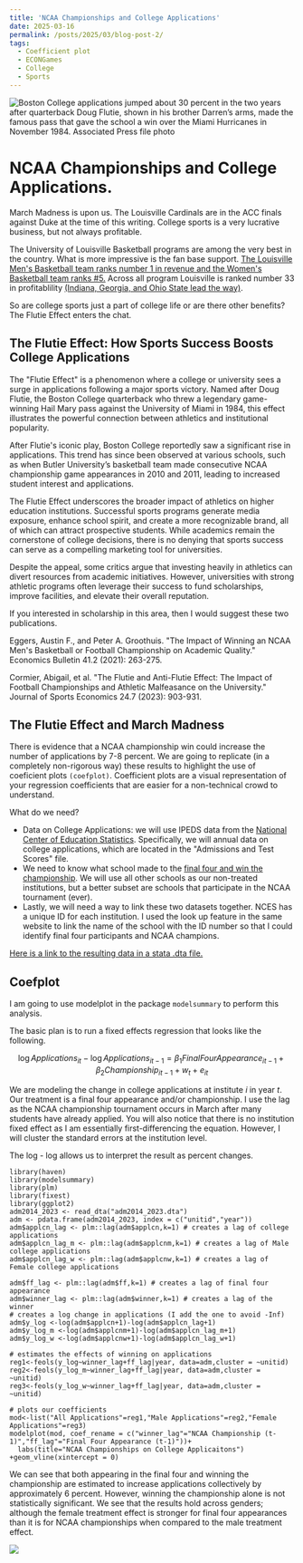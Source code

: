 ```yaml
---
title: 'NCAA Championships and College Applications'
date: 2025-03-16
permalink: /posts/2025/03/blog-post-2/
tags:
  - Coefficient plot
  - ECONGames
  - College
  - Sports
---
```

![Boston College applications jumped about 30 percent in the two years after quarterback Doug Flutie, shown in his brother Darren’s arms, made the famous pass that gave the school a win over the Miami Hurricanes in November 1984. Associated Press file photo](https://bloximages.newyork1.vip.townnews.com/santafenewmexican.com/content/tncms/assets/v3/editorial/1/88/18824e03-03ab-5d7a-b2a2-dd7b009054ec/53c97d2aefd80.image.jpg)
# NCAA Championships and College Applications.

March Madness is upon us. The Louisville Cardinals are in the ACC finals against Duke at the time of this writing. College sports is a very lucrative business, but not always profitable. 

The University of Louisville Basketball programs are among the very best in the country. What is more impressive is the fan base support. [The Louisville Men's Basketball team ranks number 1 in revenue and the Women's Basketball team ranks #5.](https://nil-ncaa.com/basketball/) Across all program Louisville is ranked number 33 in profitablility [(Indiana, Georgia, and Ohio State lead the way)](https://sportsdata.usatoday.com/ncaa/finances). 

So are college sports just a part of college life or are there other benefits? The Flutie Effect enters the chat.

## The Flutie Effect: How Sports Success Boosts College Applications

The "Flutie Effect" is a phenomenon where a college or university sees a surge in applications following a major sports victory. Named after Doug Flutie, the Boston College quarterback who threw a legendary game-winning Hail Mary pass against the University of Miami in 1984, this effect illustrates the powerful connection between athletics and institutional popularity.

After Flutie's iconic play, Boston College reportedly saw a significant rise in applications. This trend has since been observed at various schools, such as when Butler University’s basketball team made consecutive NCAA championship game appearances in 2010 and 2011, leading to increased student interest and applications.

The Flutie Effect underscores the broader impact of athletics on higher education institutions. Successful sports programs generate media exposure, enhance school spirit, and create a more recognizable brand, all of which can attract prospective students. While academics remain the cornerstone of college decisions, there is no denying that sports success can serve as a compelling marketing tool for universities.

Despite the appeal, some critics argue that investing heavily in athletics can divert resources from academic initiatives. However, universities with strong athletic programs often leverage their success to fund scholarships, improve facilities, and elevate their overall reputation.

If you interested in scholarship in this area, then I would suggest these two publications. 

Eggers, Austin F., and Peter A. Groothuis. "The Impact of Winning an NCAA Men's Basketball or Football Championship on Academic Quality." Economics Bulletin 41.2 (2021): 263-275.

Cormier, Abigail, et al. "The Flutie and Anti-Flutie Effect: The Impact of Football Championships and Athletic Malfeasance on the University." Journal of Sports Economics 24.7 (2023): 903-931.

## The Flutie Effect and March Madness

There is evidence that a NCAA championship win could increase the number of applications by 7-8 percent. We are going to replicate (in a completely non-rigorous way) these results to highlight the use of coeficient plots `(coefplot)`. Coefficient plots are a visual representation of your regression coefficients that are easier for a non-technical crowd to understand.

What do we need?
- Data on College Applications: we will use IPEDS data from the [National Center of Education Statistics](https://nces.ed.gov/ipeds/datacenter/DataFiles.aspx?gotoReportId=7&fromIpeds=true&sid=feed7c27-7480-45dd-b77f-117b905ee837&rtid=7). Specifically, we will annual data on college applications, which are located in the "Admissions and Test Scores" file.
- We need to know what school made to the [final four and win the championship](https://en.wikipedia.org/wiki/List_of_NCAA_Division_I_men%27s_basketball_tournament_Final_Four_participants). We will use all other schools as our non-treated institutions, but a better subset are schools that participate in the NCAA tournament (ever).
- Lastly, we will need a way to link these two datasets together. NCES has a unique ID for each institution. I used the look up feature in the same website to link the name of the school with the ID number so that I could identify final four participants and NCAA champions.

[Here is a link to the resulting data in a stata .dta file.](https://prof-fernandez.github.io/files/adm2014_2023.dta)

## Coefplot

I am going to use modelplot in the package `modelsummary` to perform this analysis. 

The basic plan is to run a fixed effects regression that looks like the following.

$$\log Applications_{it}-\log Applications_{it-1} = \beta_1  Final Four Appearance_{it-1} + \beta_2  Championship_{it-1} + w_t + e_{it}$$

We are modeling the change in college applications at institute _i_ in year _t_. Our treatment is a final four appearance and/or championship. I use the lag as the NCAA championship tournament occurs in March after many students have already applied. You will also notice that there is no institution fixed effect as I am essentially first-differencing the equation. However, I will cluster the standard errors at the institution level.

The log - log allows us to interpret the result as percent changes. 

```{r}
library(haven)
library(modelsummary)
library(plm)
library(fixest)
library(ggplot2)
adm2014_2023 <- read_dta("adm2014_2023.dta")
adm <- pdata.frame(adm2014_2023, index = c("unitid","year"))
adm$applcn_lag <- plm::lag(adm$applcn,k=1) # creates a lag of college applications
adm$applcn_lag_m <- plm::lag(adm$applcnm,k=1) # creates a lag of Male college applications
adm$applcn_lag_w <- plm::lag(adm$applcnw,k=1) # creates a lag of Female college applications

adm$ff_lag <- plm::lag(adm$ff,k=1) # creates a lag of final four appearance
adm$winner_lag <- plm::lag(adm$winner,k=1) # creates a lag of the winner
# creates a log change in applications (I add the one to avoid -Inf)
adm$y_log <-log(adm$applcn+1)-log(adm$applcn_lag+1)
adm$y_log_m <-log(adm$applcnm+1)-log(adm$applcn_lag_m+1)
adm$y_log_w <-log(adm$applcnw+1)-log(adm$applcn_lag_w+1)

# estimates the effects of winning on applications
reg1<-feols(y_log~winner_lag+ff_lag|year, data=adm,cluster = ~unitid)
reg2<-feols(y_log_m~winner_lag+ff_lag|year, data=adm,cluster = ~unitid)
reg3<-feols(y_log_w~winner_lag+ff_lag|year, data=adm,cluster = ~unitid)

# plots our coefficients
mod<-list("All Applications"=reg1,"Male Applications"=reg2,"Female Applications"=reg3)
modelplot(mod, coef_rename = c("winner_lag"="NCAA Championship (t-1)","ff_lag"="Final Four Appearance (t-1)"))+
  labs(title="NCAA Championships on College Applicaitons") +geom_vline(xintercept = 0)

```
We can see that both appearing in the final four and winning the championship are estimated to increase applications collectively by approximately 6 percent. However, winning the championship alone is not statistically significant. We see that the results hold across genders; although the female treatment effect is stronger for final four appearances than it is for NCAA championships when compared to the male treatment effect.

![](https://prof-fernandez.github.io/files/ncaa_apps.jpg)

